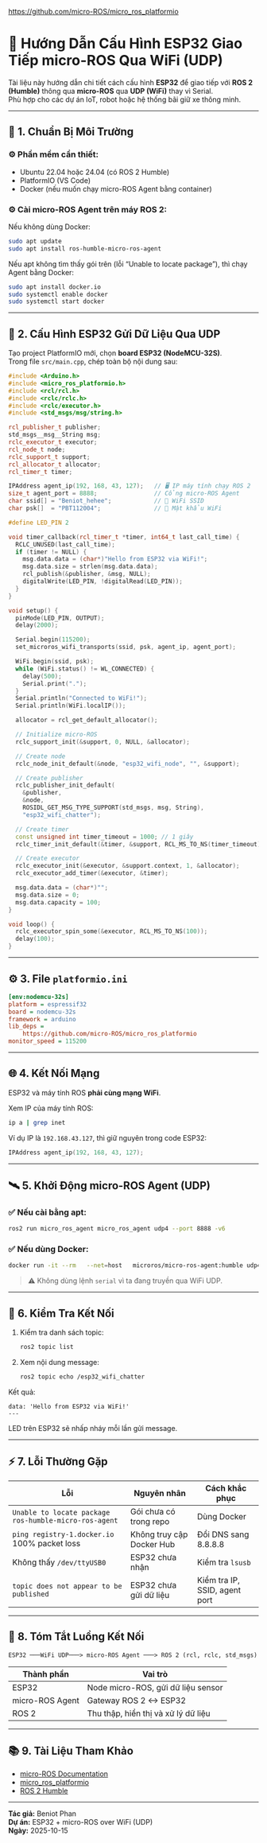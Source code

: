 https://github.com/micro-ROS/micro_ros_platformio
# 🚀 Hướng Dẫn Cấu Hình ESP32 Giao Tiếp micro-ROS Qua WiFi (UDP)

Tài liệu này hướng dẫn chi tiết cách cấu hình **ESP32** để giao tiếp với **ROS 2 (Humble)** thông qua **micro-ROS** qua **UDP (WiFi)** thay vì Serial.  
Phù hợp cho các dự án IoT, robot hoặc hệ thống bãi giữ xe thông minh.

---

## 🧩 1. Chuẩn Bị Môi Trường

### ⚙️ Phần mềm cần thiết:
- Ubuntu 22.04 hoặc 24.04 (có ROS 2 Humble)
- PlatformIO (VS Code)
- Docker (nếu muốn chạy micro-ROS Agent bằng container)

### ⚙️ Cài micro-ROS Agent trên máy ROS 2:

Nếu không dùng Docker:

```bash
sudo apt update
sudo apt install ros-humble-micro-ros-agent
```

Nếu apt không tìm thấy gói trên (lỗi “Unable to locate package”), thì chạy Agent bằng Docker:

```bash
sudo apt install docker.io
sudo systemctl enable docker
sudo systemctl start docker
```

---

## 🧠 2. Cấu Hình ESP32 Gửi Dữ Liệu Qua UDP

Tạo project PlatformIO mới, chọn **board ESP32 (NodeMCU-32S)**.  
Trong file `src/main.cpp`, chép toàn bộ nội dung sau:

```cpp
#include <Arduino.h>
#include <micro_ros_platformio.h>
#include <rcl/rcl.h>
#include <rclc/rclc.h>
#include <rclc/executor.h>
#include <std_msgs/msg/string.h>

rcl_publisher_t publisher;
std_msgs__msg__String msg;
rclc_executor_t executor;
rcl_node_t node;
rclc_support_t support;
rcl_allocator_t allocator;
rcl_timer_t timer;

IPAddress agent_ip(192, 168, 43, 127);   // 🖥️ IP máy tính chạy ROS 2
size_t agent_port = 8888;                // Cổng micro-ROS Agent
char ssid[] = "Beniot_hehee";            // 📶 WiFi SSID
char psk[]  = "PBT112004";               // 🔑 Mật khẩu WiFi

#define LED_PIN 2

void timer_callback(rcl_timer_t *timer, int64_t last_call_time) {
  RCLC_UNUSED(last_call_time);
  if (timer != NULL) {
    msg.data.data = (char*)"Hello from ESP32 via WiFi!";
    msg.data.size = strlen(msg.data.data);
    rcl_publish(&publisher, &msg, NULL);
    digitalWrite(LED_PIN, !digitalRead(LED_PIN));
  }
}

void setup() {
  pinMode(LED_PIN, OUTPUT);
  delay(2000);

  Serial.begin(115200);
  set_microros_wifi_transports(ssid, psk, agent_ip, agent_port);

  WiFi.begin(ssid, psk);
  while (WiFi.status() != WL_CONNECTED) {
    delay(500);
    Serial.print(".");
  }
  Serial.println("Connected to WiFi!");
  Serial.println(WiFi.localIP());

  allocator = rcl_get_default_allocator();

  // Initialize micro-ROS
  rclc_support_init(&support, 0, NULL, &allocator);

  // Create node
  rclc_node_init_default(&node, "esp32_wifi_node", "", &support);

  // Create publisher
  rclc_publisher_init_default(
    &publisher,
    &node,
    ROSIDL_GET_MSG_TYPE_SUPPORT(std_msgs, msg, String),
    "esp32_wifi_chatter");

  // Create timer
  const unsigned int timer_timeout = 1000; // 1 giây
  rclc_timer_init_default(&timer, &support, RCL_MS_TO_NS(timer_timeout), timer_callback);

  // Create executor
  rclc_executor_init(&executor, &support.context, 1, &allocator);
  rclc_executor_add_timer(&executor, &timer);

  msg.data.data = (char*)"";
  msg.data.size = 0;
  msg.data.capacity = 100;
}

void loop() {
  rclc_executor_spin_some(&executor, RCL_MS_TO_NS(100));
  delay(100);
}
```

---

## ⚙️ 3. File `platformio.ini`

```ini
[env:nodemcu-32s]
platform = espressif32
board = nodemcu-32s
framework = arduino
lib_deps =
    https://github.com/micro-ROS/micro_ros_platformio
monitor_speed = 115200
```

---

## 🌐 4. Kết Nối Mạng

ESP32 và máy tính ROS **phải cùng mạng WiFi**.

Xem IP của máy tính ROS:

```bash
ip a | grep inet
```

Ví dụ IP là `192.168.43.127`, thì giữ nguyên trong code ESP32:
```cpp
IPAddress agent_ip(192, 168, 43, 127);
```

---

## 🛰️ 5. Khởi Động micro-ROS Agent (UDP)

### ✅ Nếu cài bằng apt:
```bash
ros2 run micro_ros_agent micro_ros_agent udp4 --port 8888 -v6
```

### ✅ Nếu dùng Docker:
```bash
docker run -it --rm   --net=host   microros/micro-ros-agent:humble udp4 --port 8888 -v6
```

> ⚠️ Không dùng lệnh `serial` vì ta đang truyền qua WiFi UDP.

---

## 🧪 6. Kiểm Tra Kết Nối

1. Kiểm tra danh sách topic:
   ```bash
   ros2 topic list
   ```

2. Xem nội dung message:
   ```bash
   ros2 topic echo /esp32_wifi_chatter
   ```

Kết quả:
```
data: 'Hello from ESP32 via WiFi!'
---
```

LED trên ESP32 sẽ nhấp nháy mỗi lần gửi message.

---

## ⚡ 7. Lỗi Thường Gặp

| Lỗi | Nguyên nhân | Cách khắc phục |
|------|--------------|----------------|
| `Unable to locate package ros-humble-micro-ros-agent` | Gói chưa có trong repo | Dùng Docker |
| `ping registry-1.docker.io` 100% packet loss | Không truy cập Docker Hub | Đổi DNS sang 8.8.8.8 |
| Không thấy `/dev/ttyUSB0` | ESP32 chưa nhận | Kiểm tra `lsusb` |
| `topic does not appear to be published` | ESP32 chưa gửi dữ liệu | Kiểm tra IP, SSID, agent port |

---

## 🧠 8. Tóm Tắt Luồng Kết Nối

```
ESP32 ───WiFi UDP───> micro-ROS Agent ───> ROS 2 (rcl, rclc, std_msgs)
```

| Thành phần | Vai trò |
|-------------|----------|
| ESP32 | Node micro-ROS, gửi dữ liệu sensor |
| micro-ROS Agent | Gateway ROS 2 <-> ESP32 |
| ROS 2 | Thu thập, hiển thị và xử lý dữ liệu |

---

## 📚 9. Tài Liệu Tham Khảo

- [micro-ROS Documentation](https://micro.ros.org/docs/)
- [micro_ros_platformio](https://github.com/micro-ROS/micro_ros_platformio)
- [ROS 2 Humble](https://docs.ros.org/en/humble/index.html)

---

**Tác giả:** Beniot Phan  
**Dự án:** ESP32 + micro-ROS over WiFi (UDP)  
**Ngày:** 2025-10-15
